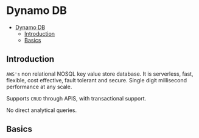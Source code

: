 # Dynamo DB

- [Dynamo DB](#dynamo-db)
  - [Introduction](#introduction)
  - [Basics](#basics)


## Introduction

`AWS's` non relational NOSQL key value store database. It is serverless, fast, flexible, cost effective, fault tolerant and secure. Single digit millisecond performance at any scale. 

Supports `CRUD` through APIS, with transactional support.

No direct analytical queries.

## Basics